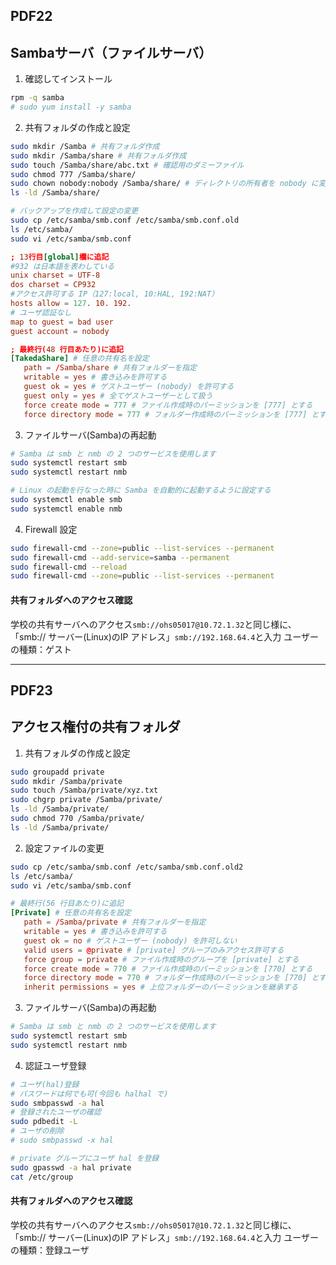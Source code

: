 
## PDF22
## Sambaサーバ（ファイルサーバ）

1. 確認してインストール
```sh
rpm -q samba
# sudo yum install -y samba
```

2. 共有フォルダの作成と設定
```sh
sudo mkdir /Samba # 共有フォルダ作成
sudo mkdir /Samba/share # 共有フォルダ作成
sudo touch /Samba/share/abc.txt # 確認用のダミーファイル
sudo chmod 777 /Samba/share/
sudo chown nobody:nobody /Samba/share/ # ディレクトリの所有者を nobody に変更
ls -ld /Samba/share/

# バックアップを作成して設定の変更
sudo cp /etc/samba/smb.conf /etc/samba/smb.conf.old
ls /etc/samba/
sudo vi /etc/samba/smb.conf
```

```conf
; 13行目[global]欄に追記
#932 は日本語を表わしている
unix charset = UTF-8
dos charset = CP932
#アクセス許可する IP（127:local, 10:HAL, 192:NAT）
hosts allow = 127. 10. 192.
# ユーザ認証なし
map to guest = bad user
guest account = nobody

; 最終行(48 行目あたり)に追記
[TakedaShare] # 任意の共有名を設定
   path = /Samba/share # 共有フォルダーを指定
   writable = yes # 書き込みを許可する
   guest ok = yes # ゲストユーザー (nobody) を許可する
   guest only = yes # 全てゲストユーザーとして扱う
   force create mode = 777 # ファイル作成時のパーミッションを [777] とする
   force directory mode = 777 # フォルダー作成時のパーミッションを [777] とする
```


3. ファイルサーバ(Samba)の再起動
```sh
# Samba は smb と nmb の 2 つのサービスを使用します
sudo systemctl restart smb
sudo systemctl restart nmb

# Linux の起動を行なった時に Samba を自動的に起動するように設定する
sudo systemctl enable smb
sudo systemctl enable nmb
```


4. Firewall 設定
```sh
sudo firewall-cmd --zone=public --list-services --permanent
sudo firewall-cmd --add-service=samba --permanent
sudo firewall-cmd --reload
sudo firewall-cmd --zone=public --list-services --permanent
```


#### 共有フォルダへのアクセス確認
学校の共有サーバへのアクセス`smb://ohs05017@10.72.1.32`と同じ様に、
「smb:// サーバー(Linux)のIP アドレス」`smb://192.168.64.4`と入力
ユーザーの種類：ゲスト


***
## PDF23
## アクセス権付の共有フォルダ

1. 共有フォルダの作成と設定
```sh
sudo groupadd private
sudo mkdir /Samba/private
sudo touch /Samba/private/xyz.txt
sudo chgrp private /Samba/private/
ls -ld /Samba/private/
sudo chmod 770 /Samba/private/
ls -ld /Samba/private/
```

2. 設定ファイルの変更
```sh
sudo cp /etc/samba/smb.conf /etc/samba/smb.conf.old2
ls /etc/samba/
sudo vi /etc/samba/smb.conf
```
```conf
# 最終行(56 行目あたり)に追記
[Private] # 任意の共有名を設定
   path = /Samba/private # 共有フォルダーを指定
   writable = yes # 書き込みを許可する
   guest ok = no # ゲストユーザー (nobody) を許可しない
   valid users = @private # [private] グループのみアクセス許可する
   force group = private # ファイル作成時のグループを [private] とする
   force create mode = 770 # ファイル作成時のパーミッションを [770] とする
   force directory mode = 770 # フォルダー作成時のパーミッションを [770] とする
   inherit permissions = yes # 上位フォルダーのパーミッションを継承する
```

3. ファイルサーバ(Samba)の再起動
```sh
# Samba は smb と nmb の 2 つのサービスを使用します
sudo systemctl restart smb
sudo systemctl restart nmb
```

4. 認証ユーザ登録
```sh
# ユーザ(hal)登録
# パスワードは何でも可(今回も halhal で)
sudo smbpasswd -a hal
# 登録されたユーザの確認
sudo pdbedit -L
# ユーザの削除
# sudo smbpasswd -x hal

# private グループにユーザ hal を登録
sudo gpasswd -a hal private
cat /etc/group
```


#### 共有フォルダへのアクセス確認
学校の共有サーバへのアクセス`smb://ohs05017@10.72.1.32`と同じ様に、
「smb:// サーバー(Linux)のIP アドレス」`smb://192.168.64.4`と入力
ユーザーの種類：登録ユーザ

